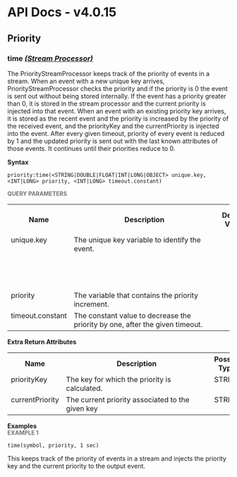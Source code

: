 # API Docs - v4.0.15

## Priority

### time *<a target="_blank" href="https://wso2.github.io/siddhi/documentation/siddhi-4.0/#stream-processor">(Stream Processor)</a>*

<p style="word-wrap: break-word">The PriorityStreamProcessor keeps track of the priority of events in a stream. When an event with a new unique key arrives, PriorityStreamProcessor checks the priority and if the priority is 0 the event is sent out without being stored internally. If the event has a priority greater than 0, it is stored in the stream processor and the current priority is injected into that event.  When an event with an existing priority key arrives, it is stored as the recent event and the priority is increased by the priority of the received event, and the priorityKey and the  currentPriority is injected into the event. After every given timeout, priority of every event is reduced by 1 and the updated priority is sent out with the last known attributes of those events. It continues until their priorities reduce to 0.</p>

<span id="syntax" class="md-typeset" style="display: block; font-weight: bold;">Syntax</span>
```
priority:time(<STRING|DOUBLE|FLOAT|INT|LONG|OBJECT> unique.key, <INT|LONG> priority, <INT|LONG> timeout.constant)
```

<span id="query-parameters" class="md-typeset" style="display: block; color: rgba(0, 0, 0, 0.54); font-size: 12.8px; font-weight: bold;">QUERY PARAMETERS</span>
<table>
    <tr>
        <th>Name</th>
        <th style="min-width: 20em">Description</th>
        <th>Default Value</th>
        <th>Possible Data Types</th>
        <th>Optional</th>
        <th>Dynamic</th>
    </tr>
    <tr>
        <td style="vertical-align: top">unique.key</td>
        <td style="vertical-align: top; word-wrap: break-word">The unique key variable to identify the event.</td>
        <td style="vertical-align: top"></td>
        <td style="vertical-align: top">STRING<br>DOUBLE<br>FLOAT<br>INT<br>LONG<br>OBJECT</td>
        <td style="vertical-align: top">No</td>
        <td style="vertical-align: top">No</td>
    </tr>
    <tr>
        <td style="vertical-align: top">priority</td>
        <td style="vertical-align: top; word-wrap: break-word">The variable that contains the priority increment.</td>
        <td style="vertical-align: top"></td>
        <td style="vertical-align: top">INT<br>LONG</td>
        <td style="vertical-align: top">No</td>
        <td style="vertical-align: top">No</td>
    </tr>
    <tr>
        <td style="vertical-align: top">timeout.constant</td>
        <td style="vertical-align: top; word-wrap: break-word">The constant value to decrease the priority by one, after the given timeout.</td>
        <td style="vertical-align: top"></td>
        <td style="vertical-align: top">INT<br>LONG</td>
        <td style="vertical-align: top">No</td>
        <td style="vertical-align: top">No</td>
    </tr>
</table>
<span id="extra-return-attributes" class="md-typeset" style="display: block; font-weight: bold;">Extra Return Attributes</span>
<table>
    <tr>
        <th>Name</th>
        <th style="min-width: 20em">Description</th>
        <th>Possible Types</th>
    </tr>
    <tr>
        <td style="vertical-align: top">priorityKey</td>
        <td style="vertical-align: top; word-wrap: break-word">The key for which the priority is calculated.</td>
        <td style="vertical-align: top">STRING</td>
    </tr>
    <tr>
        <td style="vertical-align: top">currentPriority</td>
        <td style="vertical-align: top; word-wrap: break-word">The current priority associated to the given key</td>
        <td style="vertical-align: top">STRING</td>
    </tr>
</table>

<span id="examples" class="md-typeset" style="display: block; font-weight: bold;">Examples</span>
<span id="example-1" class="md-typeset" style="display: block; color: rgba(0, 0, 0, 0.54); font-size: 12.8px; font-weight: bold;">EXAMPLE 1</span>
```
time(symbol, priority, 1 sec)
```
<p style="word-wrap: break-word">This keeps track of the priority of events in a stream and injects the priority key and the current priority to the output event.</p>

